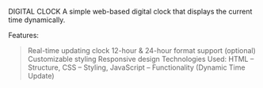 DIGITAL CLOCK
A simple web-based digital clock that displays the current time dynamically.

Features:
 > Real-time updating clock
 > 12-hour & 24-hour format support (optional)
 > Customizable styling
 > Responsive design
Technologies Used: HTML – Structure, CSS – Styling, JavaScript – Functionality (Dynamic Time Update)
